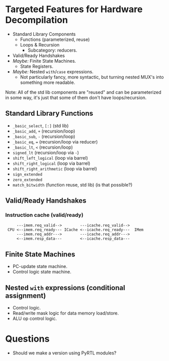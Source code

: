 # Targeted Features for Hardware Decompilation

* Standard Library Components
    - Functions (parameterized, reuse)
    - Loops & Recursion
        + Subcategory: reducers.
* Valid/Ready Handshakes
* *Maybe:* Finite State Machines.
    - State Registers.
* *Maybe:* Nested `with`/`case` expressions.
    - Not particularly fancy, more syntactic, but turning nested MUX's into
      something more readable.

Note: All of the std lib components are "reused" and can be parameterized in
some way, it's just that some of them don't have loops/recursion.

## Standard Library Functions

* `_basic_select`, `[:]` (std lib)
* `_basic_add`, `+` (recursion/loop)
* `_basic_sub`, `-` (recursion/loop)
* `_basic_eq`, `=` (recursion/loop via reducer)
* `_basic_lt`, `<` (recursion/loop)
* `signed_lt` (recursion/loop via `-`)
* `shift_left_logical` (loop via barrel)
* `shift_right_logical` (loop via barrel)
* `shift_right_arithmetic` (loop via barrel)
* `sign_extended`
* `zero_extended`
* `match_bitwidth` (function reuse, std lib) (is that possible?)

## Valid/Ready Handshakes

### Instruction cache (valid/ready)

```
     ---imem.req_valid-->        ---icache.req_valid-->
 CPU <--imem.req_ready--- ICache <--icache.req_ready---  IMem
     ---imem.req_addr--->        ---icache.req_addr--->
     <--imem.resp_data---        <--icache.resp_data---

```

## Finite State Machines

* PC-update state machine.
* Control logic state machine.

## Nested `with` expressions (conditional assignment)

* Control logic.
* Read/write mask logic for data memory load/store.
* ALU op control logic.

# Questions

* Should we make a version using PyRTL modules?
